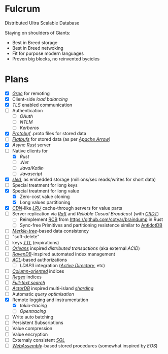 # Fulcrum
Distributed Ultra Scalable Database 

Staying on shoulders of Giants:
- Best in Breed storage
- Best in Breed netwoking
- Fit for purpose modern languages
- Proven big blocks, no reinvented bycicles

# Plans

- [x] [*Grpc*](https://grpc.io/) for remoting
- [x] Client-side *load balancing*
- [x] *TLS* enabled communication
- [ ] Authentication
  - [ ] *OAuth*
  - [ ] *NTLM*
  - [ ] *Kerberos*
- [x] [*Protobuf*](https://developers.google.com/protocol-buffers) .proto files for stored data
- [ ] [*Flatbufs*](https://google.github.io/flatbuffers/) for stored data (as per [*Apache Arrow*](https://arrow.apache.org/))
- [x] *Async [Rust](https://www.rust-lang.org/)* server
- [ ] Native clients for 
  - [x] *Rust*
  - [ ] *.Net*
  - [ ] *Java/Kotlin*
  - [ ] *Javascript*
- [x] [*sled*](http://sled.rs/), as embedded storage (millions/sec reads/writes for short data)
- [ ] Special treatment for long keys
- [x] Special treatment for long value 
  - [x] Zero-cost value cloning
  - [x] Long values partitioning 
- [x] [*CDN*](https://en.wikipedia.org/wiki/Content_delivery_network)-like [*LRU*](https://medium.com/@vienchitang/what-is-an-lru-cache-3e8ad1853584) cache-through servers for value parts
- [ ] Server replication via [*Raft*](https://raft.github.io/) and *Reliable Casual Broadcast* (with [*CRDT*](https://en.wikipedia.org/wiki/Conflict-free_replicated_data_type))
  - [ ] Reimplement [RCB](https://engineering.purdue.edu/FTC/handouts/References/Chapt%204%20-%20Broadcast%20-%20jalote.pdf) from https://github.com/cotyar/braindump in Rust 
  - [ ] Sync-free Primitives and partitioning resistence similar to [AntidotDB](https://www.antidotedb.eu)
- [ ] [*Merkle-tree*](https://en.wikipedia.org/wiki/Merkle_tree)-based data consistency
- [ ] "soft-delete" 
- [ ] keys [*TTL*](https://en.wikipedia.org/wiki/Time_to_live) (expirations)
- [ ] [*Orleans*](https://dotnet.github.io/orleans/) inspired *distributed transactions* (aka external *ACID*) 
- [ ] [*RavenDB*](https://ravendb.net/)-inspired automated index management
- [ ] [*ACL*](https://en.wikipedia.org/wiki/Access-control_list)-based authorizations
  - [ ] *LDAP3* integration ([*Active Directory*](https://en.wikipedia.org/wiki/Active_Directory), etc)
- [ ] [*Column-oriented*](https://en.wikipedia.org/wiki/Column-oriented_DBMS) indices
- [ ] [*Regex*](https://en.wikipedia.org/wiki/Regular_expression) indices
- [ ] [*Full-text search*](https://en.wikipedia.org/wiki/Full-text_search)
- [ ] [*ActorDB*](https://www.actordb.com/) inspired multi-island [*sharding*](https://searchoracle.techtarget.com/definition/sharding)
- [ ] Automatic *query optimisation*
- [x] Remote logging and instrumentation 
  - [x] *tokio-tracing*
  - [ ] *Opentracing* 
- [ ] Write auto batching
- [ ] Persistent Subscriptions
- [ ] Value compression
- [ ] Value encryption
- [ ] Externaly consistent [*SQL*](https://en.wikipedia.org/wiki/SQL)
- [ ] [*WebAssembly*](https://webassembly.org/)-based stored procedures (somewhat inspired by *EOS*)

